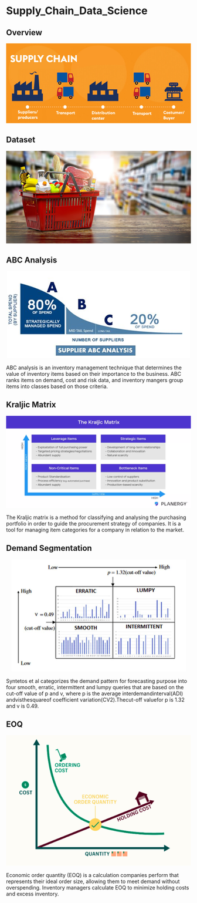 # Supply_Chain_Data_Science

## Overview

<p align="center">
   <img src="supply-chain-actors-2.jpg">
</p>

## Dataset

<p align="center">
   <img src="img/supermarket.jpg">
</p>

## ABC Analysis

<p align="center">
   <img src="img/Supplier+ABC+Analysis.jpg">
</p>

ABC analysis is an inventory management technique that determines the value of inventory items based on their importance to the business. ABC ranks items on demand, cost and risk data, and inventory mangers group items into classes based on those criteria.

## Kraljic Matrix

<p align="center">
   <img src="img/The-Kraljic-Matrix.webp">
</p>

The Kraljic matrix is a method for classifying and analysing the purchasing portfolio in order to guide the procurement strategy of companies. It is a tool for managing item categories for a company in relation to the market.


## Demand Segmentation

<p align="center">
   <img src="img/adicv2.png">
</p>

Syntetos et al categorizes the demand pattern for forecasting purpose into four smooth, erratic, intermittent and lumpy queries that are based on the cut-off value of p and v, where p is the average interdemandinterval(ADI) andvisthesquareof coefficient variation(CV2).Thecut-off valuefor p is 1.32 and
v is 0.49.

## EOQ

<p align="center">
   <img src="img/eoq1.png">
</p>

Economic order quantity (EOQ) is a calculation companies perform that represents their ideal order size, allowing them to meet demand without overspending. Inventory managers calculate EOQ to minimize holding costs and excess inventory.

